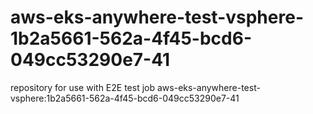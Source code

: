 # aws-eks-anywhere-test-vsphere-1b2a5661-562a-4f45-bcd6-049cc53290e7-41
repository for use with E2E test job aws-eks-anywhere-test-vsphere:1b2a5661-562a-4f45-bcd6-049cc53290e7-41
